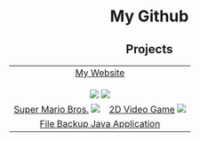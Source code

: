 <h1 align=center>My Github</h1>

<h2 align=center>Projects</h2>
<table>
  <tr align=center>
    <td colspan="2"> <a href="https://github.com/capecod40/personal-website">My Website</a>
      <br><br>
      <img src=https://github.com/capecod40/capecod40/assets/109251338/8e735946-bc91-4bc2-b5f8-fdb8f5c300e0>
      <img src=https://github.com/capecod40/capecod40/assets/109251338/655f5476-024a-4be6-af2d-d0004c413fc0>
    </td>
  </tr>
  <tr align=center>
    <td><a href="https://github.com/capecod40/personal-website">Super Mario Bros.</a>
    <img src=https://github.com/capecod40/capecod40/assets/109251338/c0e0c046-744c-4d1e-ab6b-c78494a19971>
    </td>
    <td><a href="https://github.com/capecod40/osu">2D Video Game</a>
      <img src=https://github.com/capecod40/capecod40/assets/109251338/5369e3c1-f21e-4f61-bbf8-2f6d69f509ca">
    </td>
  </tr>
  <tr align=center>
    <td colspan="2"><a href="https://github.com/J0ELh/2DPlatformer">File Backup Java Application</a></td>
  </tr>
</table>
